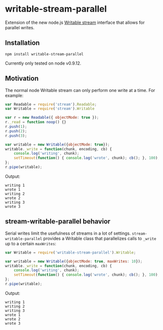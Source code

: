# writable-stream-parallel

Extension of the new node.js [Writable stream](http://nodejs.org/docs/v0.10.0/api/stream.html#stream_class_stream_writable) interface that allows for parallel writes.

## Installation

```
npm install writable-stream-parallel
```

Currently only tested on node v0.9.12.

## Motivation

The normal node Writable stream can only perform one write at a time. For example:

```javascript
var Readable = require('stream').Readable;
var Writable = require('stream').Writable

var r = new Readable({ objectMode: true });
r._read = function noop() {}
r.push(1);
r.push(2);
r.push(3);

var writable = new Writable({objectMode: true});
writable._write = function(chunk, encoding, cb) {
    console.log('writing', chunk);
    setTimeout(function() { console.log('wrote', chunk); cb(); }, 100);
};
r.pipe(writable);
```

Output:

```
writing 1
wrote 1
writing 2
wrote 2
writing 3
wrote 3
```

## stream-writable-parallel behavior

Serial writes limit the usefulness of streams in a lot of settings. `stream-writable-parallel` provides a Writable class that parallelizes calls to `_write` up to a certain `maxWrites`:

```javascript
var Writable = require('writable-stream-parallel').Writable;

var writable = new Writable({objectMode: true, maxWrites: 10});
writable._write = function(chunk, encoding, cb) {
    console.log('writing', chunk);
    setTimeout(function() { console.log('wrote', chunk); cb(); }, 100);
};
r.pipe(writable);
```

Output:

```
writing 1
writing 2
writing 3
wrote 1
wrote 2
wrote 3
```
